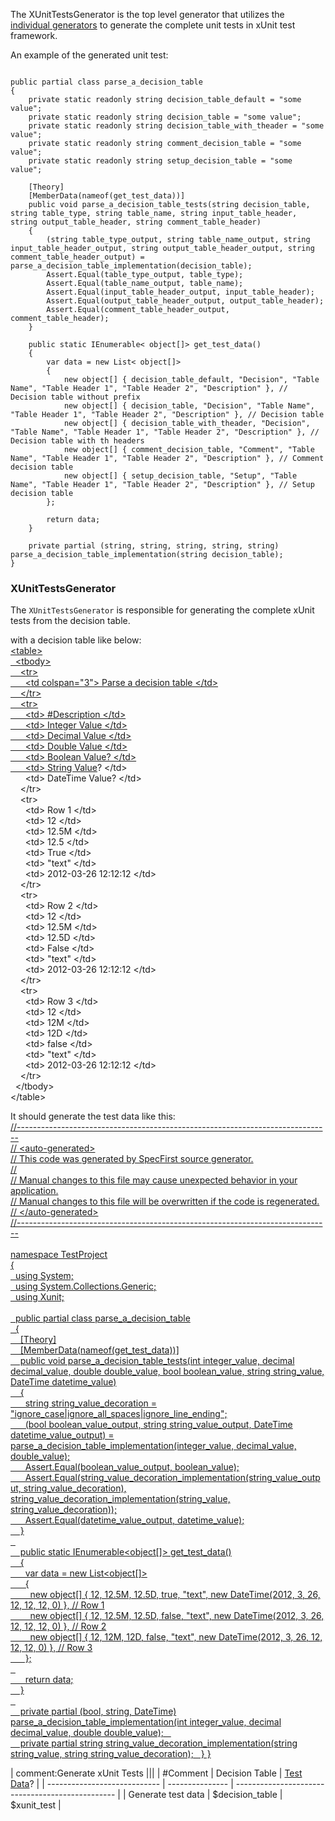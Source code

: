 ﻿The XUnitTestsGenerator is the top level generator that utilizes the [individual generators](Generator\Generator.spec.md) to generate the complete unit tests in xUnit test framework.  

An example of the generated unit test:
<pre><code>
public partial class parse_a_decision_table
{
    private static readonly string decision_table_default = "some value";
    private static readonly string decision_table = "some value";
    private static readonly string decision_table_with_theader = "some value";
    private static readonly string comment_decision_table = "some value";
    private static readonly string setup_decision_table = "some value";
    
    [Theory]
    [MemberData(nameof(get_test_data))]
    public void parse_a_decision_table_tests(string decision_table, string table_type, string table_name, string input_table_header, string output_table_header, string comment_table_header)
    {
        (string table_type_output, string table_name_output, string input_table_header_output, string output_table_header_output, string comment_table_header_output) = parse_a_decision_table_implementation(decision_table);
        Assert.Equal(table_type_output, table_type);
        Assert.Equal(table_name_output, table_name);
        Assert.Equal(input_table_header_output, input_table_header);
        Assert.Equal(output_table_header_output, output_table_header);
        Assert.Equal(comment_table_header_output, comment_table_header);
    }

    public static IEnumerable< object[]> get_test_data()
    {
        var data = new List< object[]>
        {
            new object[] { decision_table_default, "Decision", "Table Name", "Table Header 1", "Table Header 2", "Description" }, // Decision table without prefix
            new object[] { decision_table, "Decision", "Table Name", "Table Header 1", "Table Header 2", "Description" }, // Decision table
            new object[] { decision_table_with_theader, "Decision", "Table Name", "Table Header 1", "Table Header 2", "Description" }, // Decision table with th headers
            new object[] { comment_decision_table, "Comment", "Table Name", "Table Header 1", "Table Header 2", "Description" }, // Comment decision table
            new object[] { setup_decision_table, "Setup", "Table Name", "Table Header 1", "Table Header 2", "Description" }, // Setup decision table
        };

        return data;
    }

    private partial (string, string, string, string, string) parse_a_decision_table_implementation(string decision_table);
}
</code></pre>

### XUnitTestsGenerator
The `XUnitTestsGenerator` is responsible for generating the complete xUnit tests from the decision table.

with a decision table like below:  
[\<table>  
&nbsp;&nbsp;\<tbody>  
&nbsp;&nbsp;&nbsp;&nbsp;\<tr>  
&nbsp;&nbsp;&nbsp;&nbsp;&nbsp;&nbsp;\<td colspan="3"> Parse a decision table \</td>    
&nbsp;&nbsp;&nbsp;&nbsp;\</tr>  
&nbsp;&nbsp;&nbsp;&nbsp;\<tr>  
&nbsp;&nbsp;&nbsp;&nbsp;&nbsp;&nbsp;\<td> #Description \</td>  
&nbsp;&nbsp;&nbsp;&nbsp;&nbsp;&nbsp;\<td> Integer Value \</td>    
&nbsp;&nbsp;&nbsp;&nbsp;&nbsp;&nbsp;\<td> Decimal Value \</td>   
&nbsp;&nbsp;&nbsp;&nbsp;&nbsp;&nbsp;\<td> Double Value \</td>   
&nbsp;&nbsp;&nbsp;&nbsp;&nbsp;&nbsp;\<td> Boolean Value? \</td>  
&nbsp;&nbsp;&nbsp;&nbsp;&nbsp;&nbsp;\<td> <a href="#" title="ignore_case|ignore_all_spaces|ignore_line_ending" data-href="#">String Value</a>? \</td>  
&nbsp;&nbsp;&nbsp;&nbsp;&nbsp;&nbsp;\<td> DateTime Value? \</td>   
&nbsp;&nbsp;&nbsp;&nbsp;\</tr>  
&nbsp;&nbsp;&nbsp;&nbsp;\<tr>  
&nbsp;&nbsp;&nbsp;&nbsp;&nbsp;&nbsp;\<td> Row 1 \</td>  
&nbsp;&nbsp;&nbsp;&nbsp;&nbsp;&nbsp;\<td> 12 \</td>  
&nbsp;&nbsp;&nbsp;&nbsp;&nbsp;&nbsp;\<td> 12.5M \</td>  
&nbsp;&nbsp;&nbsp;&nbsp;&nbsp;&nbsp;\<td> 12.5 \</td>  
&nbsp;&nbsp;&nbsp;&nbsp;&nbsp;&nbsp;\<td> True \</td>  
&nbsp;&nbsp;&nbsp;&nbsp;&nbsp;&nbsp;\<td> "text" \</td>  
&nbsp;&nbsp;&nbsp;&nbsp;&nbsp;&nbsp;\<td> 2012-03-26 12:12:12 \</td>  
&nbsp;&nbsp;&nbsp;&nbsp;\</tr>    
&nbsp;&nbsp;&nbsp;&nbsp;\<tr>  
&nbsp;&nbsp;&nbsp;&nbsp;&nbsp;&nbsp;\<td> Row 2 \</td>  
&nbsp;&nbsp;&nbsp;&nbsp;&nbsp;&nbsp;\<td> 12 \</td>  
&nbsp;&nbsp;&nbsp;&nbsp;&nbsp;&nbsp;\<td> 12.5M \</td>  
&nbsp;&nbsp;&nbsp;&nbsp;&nbsp;&nbsp;\<td> 12.5D \</td>  
&nbsp;&nbsp;&nbsp;&nbsp;&nbsp;&nbsp;\<td> False \</td>  
&nbsp;&nbsp;&nbsp;&nbsp;&nbsp;&nbsp;\<td> "text" \</td>  
&nbsp;&nbsp;&nbsp;&nbsp;&nbsp;&nbsp;\<td> 2012-03-26 12:12:12 \</td>  
&nbsp;&nbsp;&nbsp;&nbsp;\</tr>   
&nbsp;&nbsp;&nbsp;&nbsp;\<tr>  
&nbsp;&nbsp;&nbsp;&nbsp;&nbsp;&nbsp;\<td> Row 3 \</td>  
&nbsp;&nbsp;&nbsp;&nbsp;&nbsp;&nbsp;\<td> 12 \</td>  
&nbsp;&nbsp;&nbsp;&nbsp;&nbsp;&nbsp;\<td> 12M \</td>  
&nbsp;&nbsp;&nbsp;&nbsp;&nbsp;&nbsp;\<td> 12D \</td>  
&nbsp;&nbsp;&nbsp;&nbsp;&nbsp;&nbsp;\<td> false \</td>  
&nbsp;&nbsp;&nbsp;&nbsp;&nbsp;&nbsp;\<td> "text" \</td>  
&nbsp;&nbsp;&nbsp;&nbsp;&nbsp;&nbsp;\<td> 2012-03-26 12:12:12 \</td>  
&nbsp;&nbsp;&nbsp;&nbsp;\</tr>   
&nbsp;&nbsp;\</tbody>  
\</table>
](# "$decision_table")

It should generate the test data like this:  
[
//------------------------------------------------------------------------------  
// \<auto-generated>  
//     This code was generated by SpecFirst source generator.  
//  
//     Manual changes to this file may cause unexpected behavior in your application.  
//     Manual changes to this file will be overwritten if the code is regenerated.  
// \</auto-generated>  
//------------------------------------------------------------------------------  
<br/>
namespace TestProject    
{  
&nbsp;&nbsp;using System;  
&nbsp;&nbsp;using System.Collections.Generic;  
&nbsp;&nbsp;using Xunit;  
<br/>
&nbsp;&nbsp;public partial class parse_a_decision_table  
&nbsp;&nbsp;{  
&nbsp;&nbsp;&nbsp;&nbsp;[Theory]  
&nbsp;&nbsp;&nbsp;&nbsp;[MemberData(nameof(get_test_data))]  
&nbsp;&nbsp;&nbsp;&nbsp;public void parse_a_decision_table_tests(int integer_value, decimal decimal_value, double double_value, bool boolean_value, string string_value, DateTime datetime_value)  
&nbsp;&nbsp;&nbsp;&nbsp;{  
&nbsp;&nbsp;&nbsp;&nbsp;&nbsp;&nbsp;string string_value_decoration = "ignore_case|ignore_all_spaces|ignore_line_ending";      
&nbsp;&nbsp;&nbsp;&nbsp;&nbsp;&nbsp;(bool boolean_value_output, string string_value_output, DateTime datetime_value_output) = parse_a_decision_table_implementation(integer_value, decimal_value, double_value);  
&nbsp;&nbsp;&nbsp;&nbsp;&nbsp;&nbsp;Assert.Equal(boolean_value_output, boolean_value);  
&nbsp;&nbsp;&nbsp;&nbsp;&nbsp;&nbsp;Assert.Equal(string_value_decoration_implementation(string_value_output, string_value_decoration), string_value_decoration_implementation(string_value, string_value_decoration));  
&nbsp;&nbsp;&nbsp;&nbsp;&nbsp;&nbsp;Assert.Equal(datetime_value_output, datetime_value);   
&nbsp;&nbsp;&nbsp;&nbsp;}  
&nbsp;&nbsp;<br/>
&nbsp;&nbsp;&nbsp;&nbsp;public static IEnumerable\<object[]> get_test_data()  
&nbsp;&nbsp;&nbsp;&nbsp;{  
&nbsp;&nbsp;&nbsp;&nbsp;&nbsp;&nbsp;var data = new List\<object[]>  
&nbsp;&nbsp;&nbsp;&nbsp;&nbsp;&nbsp;{  
&nbsp;&nbsp;&nbsp;&nbsp;&nbsp;&nbsp;&nbsp;&nbsp;new object[] { 12, 12.5M, 12.5D, true, "text", new DateTime(2012, 3, 26, 12, 12, 12, 0) }, // Row 1  
&nbsp;&nbsp;&nbsp;&nbsp;&nbsp;&nbsp;&nbsp;&nbsp;new object[] { 12, 12.5M, 12.5D, false, "text", new DateTime(2012, 3, 26, 12, 12, 12, 0) }, // Row 2  
&nbsp;&nbsp;&nbsp;&nbsp;&nbsp;&nbsp;&nbsp;&nbsp;new object[] { 12, 12M, 12D, false, "text", new DateTime(2012, 3, 26, 12, 12, 12, 0) }, // Row 3  
&nbsp;&nbsp;&nbsp;&nbsp;&nbsp;&nbsp;};  
&nbsp;&nbsp;<br/>
&nbsp;&nbsp;&nbsp;&nbsp;&nbsp;&nbsp;return data;  
&nbsp;&nbsp;&nbsp;&nbsp;}  
&nbsp;&nbsp;<br/>
&nbsp;&nbsp;&nbsp;&nbsp;private partial (bool, string, DateTime) parse_a_decision_table_implementation(int integer_value, decimal decimal_value, double double_value);
&nbsp;&nbsp;<br/>
&nbsp;&nbsp;&nbsp;&nbsp;private partial string string_value_decoration_implementation(string string_value, string string_value_decoration);
&nbsp;&nbsp;}
}](# "$xunit_test")

| comment:Generate xUnit Tests                                                                    |||
| #Comment                     | Decision Table  | [Test Data](# "ignore_case\|ignore_all_spaces")? |
| ---------------------------- | --------------- | ------------------------------------------------ |
| Generate test data           | $decision_table | $xunit_test                                      |